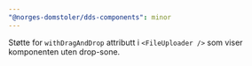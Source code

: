 ```yaml
---
"@norges-domstoler/dds-components": minor
---
```


Støtte for `withDragAndDrop` attributt i `<FileUploader />` som viser komponenten uten drop-sone.
